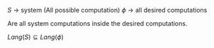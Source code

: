$S$ -> system (All possible computation)
$\phi$ -> all desired computations

Are all system computations inside the desired computations.

$Lang(S) \subseteq Lang(\phi)$